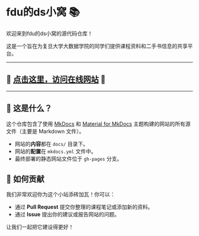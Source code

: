 # fdu的ds小窝 📚

欢迎来到fdu的ds小窝的源代码仓库！

这是一个旨在为复旦大学大数据学院的同学们提供课程资料和二手书信息的共享平台。

---

## 🚀 **[点击这里，访问在线网站](https://cedric1902666.github.io/fudan-ds-info/)** 🚀

---

## 🤔 这是什么？

这个仓库包含了使用 [MkDocs](https://www.mkdocs.org/) 和 [Material for MkDocs](https://squidfunk.github.io/mkdocs-material/) 主题构建的网站的所有源文件（主要是 Markdown 文件）。

-   网站的**内容**都在 `docs/` 目录下。
-   网站的**配置**在 `mkdocs.yml` 文件中。
-   最终部署的静态网站文件位于 `gh-pages` 分支。

## 🤝 如何贡献

我们非常欢迎你为这个小站添砖加瓦！你可以：

-   通过 **Pull Request** 提交你整理的课程笔记或添加新的资料。
-   通过 **Issue** 提出你的建议或报告网站的问题。

让我们一起把它建设得更好！ 